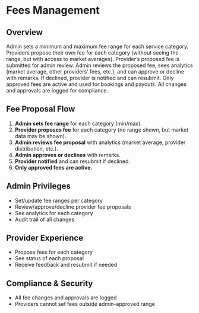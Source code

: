 # Fees Management

## Overview
Admin sets a minimum and maximum fee range for each service category. Providers propose their own fee for each category (without seeing the range, but with access to market averages). Provider’s proposed fee is submitted for admin review. Admin reviews the proposed fee, sees analytics (market average, other providers’ fees, etc.), and can approve or decline with remarks. If declined, provider is notified and can resubmit. Only approved fees are active and used for bookings and payouts. All changes and approvals are logged for compliance.

## Fee Proposal Flow
1. **Admin sets fee range** for each category (min/max).
2. **Provider proposes fee** for each category (no range shown, but market data may be shown).
3. **Admin reviews fee proposal** with analytics (market average, provider distribution, etc.).
4. **Admin approves or declines** with remarks.
5. **Provider notified** and can resubmit if declined.
6. **Only approved fees are active.**

## Admin Privileges
- Set/update fee ranges per category
- Review/approve/decline provider fee proposals
- See analytics for each category
- Audit trail of all changes

## Provider Experience
- Propose fees for each category
- See status of each proposal
- Receive feedback and resubmit if needed

## Compliance & Security
- All fee changes and approvals are logged
- Providers cannot set fees outside admin-approved range 